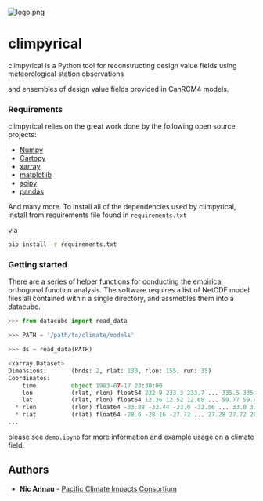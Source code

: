 ![logo.png](https://images.zenhubusercontent.com/5bc02597fcc72f27390ed1f9/c2cf2ba4-edb1-4b47-856e-20338712d4a7)
# climpyrical

climpyrical is a Python tool for reconstructing design value fields using meteorological station observations 

and ensembles of design value fields provided in CanRCM4 models.

### Requirements
climpyrical relies on the great work done by the following open source projects:
* [Numpy](https://www.numpy.org/)
* [Cartopy](https://scitools.org.uk/cartopy/docs/latest/)
* [xarray](http://xarray.pydata.org/en/stable/)
* [matplotlib](https://matplotlib.org/)
* [scipy](https://www.scipy.org/)
* [pandas](https://pandas.pydata.org/)

And many more. To install all of the dependencies used by climpyrical, install from requirements file found in `requirements.txt`

via 

```bash
pip install -r requirements.txt
```

### Getting started
There are a series of helper functions for conducting the empirical orthogonal function analysis. The software requires a list of NetCDF model files all contained within a single directory, and assmebles them into a datacube.

```python
>>> from datacube import read_data

>>> PATH = '/path/to/climate/models'

>>> ds = read_data(PATH)

<xarray.Dataset>
Dimensions:       (bnds: 2, rlat: 130, rlon: 155, run: 35)
Coordinates:
    time          object 1983-07-17 23:30:00
    lon           (rlat, rlon) float64 232.9 233.3 233.7 ... 335.5 335.9 336.4
    lat           (rlat, rlon) float64 12.36 12.52 12.68 ... 59.77 59.46 59.15
  * rlon          (rlon) float64 -33.88 -33.44 -33.0 -32.56 ... 33.0 33.44 33.88
  * rlat          (rlat) float64 -28.6 -28.16 -27.72 ... 27.28 27.72 28.16
...
```
please see `demo.ipynb` for more information and example usage on a climate field.

## Authors
* **Nic Annau** - [Pacific Climate Impacts Consortium](https://www.pacificclimate.org/)
